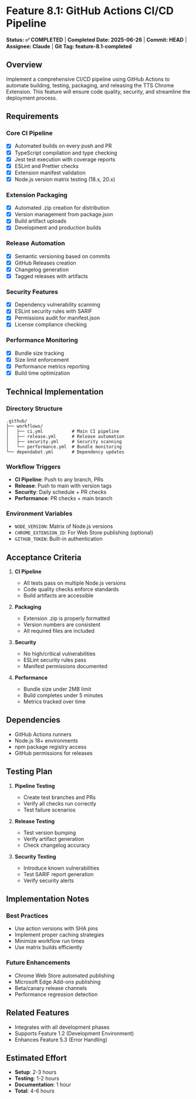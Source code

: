 # Feature 8.1: GitHub Actions CI/CD Pipeline

**Status: ✅ COMPLETED** | **Completed Date: 2025-06-26** | **Commit: HEAD** | **Assignee: Claude** | **Git Tag: feature-8.1-completed**

## Overview

Implement a comprehensive CI/CD pipeline using GitHub Actions to automate building, testing, packaging, and releasing the TTS Chrome Extension. This feature will ensure code quality, security, and streamline the deployment process.

## Requirements

### Core CI Pipeline
- [x] Automated builds on every push and PR
- [x] TypeScript compilation and type checking
- [x] Jest test execution with coverage reports
- [x] ESLint and Prettier checks
- [x] Extension manifest validation
- [x] Node.js version matrix testing (18.x, 20.x)

### Extension Packaging
- [x] Automated .zip creation for distribution
- [x] Version management from package.json
- [x] Build artifact uploads
- [x] Development and production builds

### Release Automation
- [x] Semantic versioning based on commits
- [x] GitHub Releases creation
- [x] Changelog generation
- [x] Tagged releases with artifacts

### Security Features
- [x] Dependency vulnerability scanning
- [x] ESLint security rules with SARIF
- [x] Permissions audit for manifest.json
- [x] License compliance checking

### Performance Monitoring
- [x] Bundle size tracking
- [x] Size limit enforcement
- [x] Performance metrics reporting
- [x] Build time optimization

## Technical Implementation

### Directory Structure
```
.github/
├── workflows/
│   ├── ci.yml           # Main CI pipeline
│   ├── release.yml      # Release automation
│   ├── security.yml     # Security scanning
│   └── performance.yml  # Bundle monitoring
└── dependabot.yml       # Dependency updates
```

### Workflow Triggers
- **CI Pipeline**: Push to any branch, PRs
- **Release**: Push to main with version tags
- **Security**: Daily schedule + PR checks
- **Performance**: PR checks + main branch

### Environment Variables
- `NODE_VERSION`: Matrix of Node.js versions
- `CHROME_EXTENSION_ID`: For Web Store publishing (optional)
- `GITHUB_TOKEN`: Built-in authentication

## Acceptance Criteria

1. **CI Pipeline**
   - All tests pass on multiple Node.js versions
   - Code quality checks enforce standards
   - Build artifacts are accessible

2. **Packaging**
   - Extension .zip is properly formatted
   - Version numbers are consistent
   - All required files are included

3. **Security**
   - No high/critical vulnerabilities
   - ESLint security rules pass
   - Manifest permissions documented

4. **Performance**
   - Bundle size under 2MB limit
   - Build completes under 5 minutes
   - Metrics tracked over time

## Dependencies

- GitHub Actions runners
- Node.js 18+ environments
- npm package registry access
- GitHub permissions for releases

## Testing Plan

1. **Pipeline Testing**
   - Create test branches and PRs
   - Verify all checks run correctly
   - Test failure scenarios

2. **Release Testing**
   - Test version bumping
   - Verify artifact generation
   - Check changelog accuracy

3. **Security Testing**
   - Introduce known vulnerabilities
   - Test SARIF report generation
   - Verify security alerts

## Implementation Notes

### Best Practices
- Use action versions with SHA pins
- Implement proper caching strategies
- Minimize workflow run times
- Use matrix builds efficiently

### Future Enhancements
- Chrome Web Store automated publishing
- Microsoft Edge Add-ons publishing
- Beta/canary release channels
- Performance regression detection

## Related Features

- Integrates with all development phases
- Supports Feature 1.2 (Development Environment)
- Enhances Feature 5.3 (Error Handling)

## Estimated Effort

- **Setup**: 2-3 hours
- **Testing**: 1-2 hours
- **Documentation**: 1 hour
- **Total**: 4-6 hours